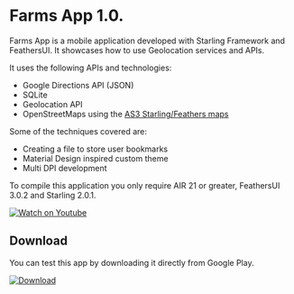 # Farms App 1.0.

Farms App is a mobile application developed with Starling Framework and FeathersUI. It showcases how to use Geolocation services and APIs.

It uses the following APIs and technologies:

  - Google Directions API (JSON)
  - SQLite
  - Geolocation API
  - OpenStreetMaps using the [AS3 Starling/Feathers maps](https://github.com/ZwickTheGreat/feathers-maps)

Some of the techniques covered are:

  - Creating a file to store user bookmarks
  - Material Design inspired custom theme
  - Multi DPI development

To compile this application you only require AIR 21 or greater, FeathersUI 3.0.2 and Starling 2.0.1.

[![Watch on Youtube](http://i.imgur.com/5ftt4Ho.png)](https://www.youtube.com/watch?v=NSftOK8XyRM)

## Download

You can test this app by downloading it directly from Google Play.

[![Download](http://i.imgur.com/He0deVa.png)](https://play.google.com/store/apps/details?id=air.im.phantom.markets)